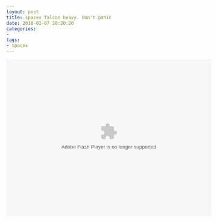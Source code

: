 ```yaml
---
layout: post
title: spacex falcon heavy. Don't panic
date: 2018-02-07 20:20:20
categories:
- 
tags:
- spacex
---
```


<embed height="415" width="544" quality="high" allowfullscreen="true" type="application/x-shockwave-flash" src="//static.hdslb.com/miniloader.swf" flashvars="aid=19246790&page=1" pluginspage="//www.adobe.com/shockwave/download/download.cgi?P1_Prod_Version=ShockwaveFlash"></embed>